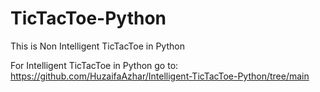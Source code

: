 # TicTacToe-Python

This is Non Intelligent TicTacToe in Python

For Intelligent TicTacToe in Python go to: https://github.com/HuzaifaAzhar/Intelligent-TicTacToe-Python/tree/main

